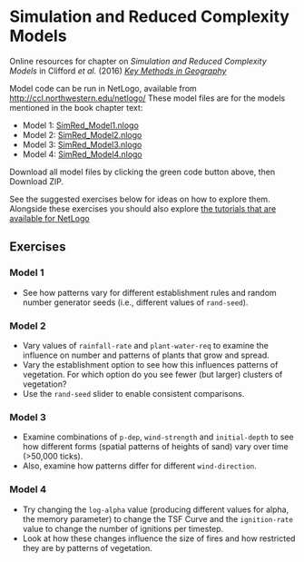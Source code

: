 # Simulation and Reduced Complexity Models
Online resources for chapter on _Simulation and Reduced Complexity Models_ in Clifford _et al._ (2016) [_Key Methods in Geography_](https://uk.sagepub.com/en-gb/eur/key-methods-in-geography/book242938)

Model code can be run in NetLogo, available from http://ccl.northwestern.edu/netlogo/ These model files are for the models mentioned in the book chapter text:
- Model 1: [SimRed_Model1.nlogo](https://raw.githubusercontent.com/jamesdamillington/KeyMethodsInGeography/master/SimRed_Model1.nlogo)
- Model 2: [SimRed_Model2.nlogo](https://raw.githubusercontent.com/jamesdamillington/KeyMethodsInGeography/master/SimRed_Model2.nlogo)
- Model 3: [SimRed_Model3.nlogo](https://raw.githubusercontent.com/jamesdamillington/KeyMethodsInGeography/master/SimRed_Model3.nlogo)
- Model 4: [SimRed_Model4.nlogo](https://raw.githubusercontent.com/jamesdamillington/KeyMethodsInGeography/master/SimRed_Model4.nlogo)

Download all model files by clicking the green code button above, then Download ZIP.

See the suggested exercises below for ideas on how to explore them. Alongside these exercises you should also explore [the tutorials that are available for NetLogo](https://ccl.northwestern.edu/netlogo/docs/)

## Exercises

### Model 1
- See how patterns vary for different establishment rules and random number generator seeds (i.e., different values of `rand-seed`).

### Model 2
- Vary values of `rainfall-rate` and `plant-water-req` to examine the influence on number and patterns of plants that grow and spread.
- Vary the establishment option to see how this influences patterns of vegetation. For which option do you see fewer (but larger) clusters of vegetation?
- Use the `rand-seed` slider to enable consistent comparisons.

### Model 3
- Examine combinations of `p-dep`, `wind-strength` and `initial-depth` to see how different forms (spatial patterns of heights of sand) vary over time (>50,000 ticks).
- Also, examine how patterns differ for different `wind-direction`.

### Model 4
- Try changing the `log-alpha` value (producing different values for alpha, the memory parameter) to change the TSF Curve and the `ignition-rate` value to change the number of ignitions per timestep.
- Look at how these changes influence the size of fires and how restricted they are by patterns of vegetation.
